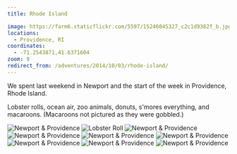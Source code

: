 ```yaml
---
title: Rhode Island

image: https://farm6.staticflickr.com/5597/15246045327_c2c1d9382f_b.jpg
locations:
  - Providence, RI
coordinates:
  - -71.2543871,41.6371604
zoom: 9
redirect_from: /adventures/2014/10/03/rhode-island/
---
```


We spent last weekend in Newport and the start of the week in Providence, Rhode Island.

Lobster rolls, ocean air, zoo animals, donuts, s'mores everything, and macaroons. (Macaroons not pictured as they were gobbled.)

<div class="photos">

<img src="https://farm3.staticflickr.com/2948/15245828129_5340be317c_z.jpg" class="img-tall" alt="Newport &amp; Providence">
<img src="https://farm4.staticflickr.com/3935/15246008188_5975db1b1d_b.jpg" class="img-wide" alt="Lobster Roll">

<img src="https://farm6.staticflickr.com/5597/15246045327_c2c1d9382f_b.jpg" alt="Newport &amp; Providence">

<img src="https://farm6.staticflickr.com/5600/15432594325_f0b8634577_b.jpg" class="img-tall" alt="Newport &amp; Providence">
<img src="https://farm4.staticflickr.com/3930/15432595485_c99129fa85_b.jpg" class="img-wide" alt="Newport &amp; Providence">

<img src="https://farm6.staticflickr.com/5600/15409525526_79f4e96a91_b.jpg" class="img-half" alt="Newport &amp; Providence">
<img src="https://farm4.staticflickr.com/3936/15409529006_0976de85ff_b.jpg" class="img-half" alt="Newport &amp; Providence">

<img src="https://farm3.staticflickr.com/2944/15245888610_4e1bb4a8ac_b.jpg" alt="Newport &amp; Providence" class="img-half">
<img src="https://farm3.staticflickr.com/2948/15245883550_7d87a2a723_b.jpg" alt="Newport &amp; Providence" class="img-half">
</div>
